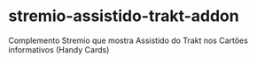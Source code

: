 # stremio-assistido-trakt-addon
Complemento Stremio que mostra Assistido do Trakt nos Cartões informativos (Handy Cards)
